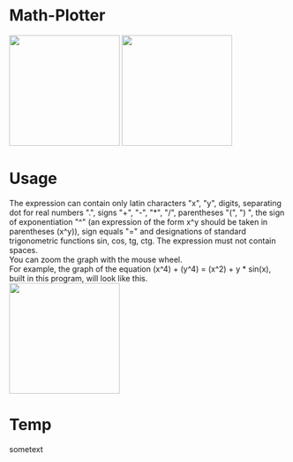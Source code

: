 # Math-Plotter   

<img src="https://user-images.githubusercontent.com/71639489/180384005-1258eb8b-8c78-4b50-8f4b-2f6898f646ec.png" width="200" height="200"  />
<img src="https://user-images.githubusercontent.com/71639489/180649236-fbd4f159-e365-4658-9810-2e7b7ee56654.gif" width="200" height="200" />   

# Usage   

The expression can contain only latin characters "x", "y", digits, separating dot for real numbers ".", signs "+", "-", "*", "/", parentheses "(", ") ", the sign of exponentiation "^" (an expression of the form x^y should be taken in parentheses (x^y)),  sign equals "=" and designations of standard trigonometric functions sin, cos, tg, ctg. The expression must not contain spaces.   
You can zoom the graph with the mouse wheel.   
For example, the graph of the equation (x^4) + (y^4) = (x^2) + y * sin(x), built in this program, will look like this.   
<img src="https://user-images.githubusercontent.com/71639489/181693517-bbd2573d-658a-4226-b8c9-254a3f63b78c.png" width="200" height="200"  />     

# Temp   


sometext

